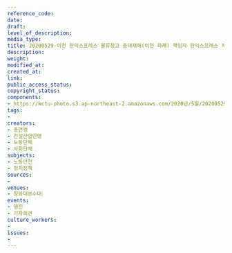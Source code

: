 ```yaml
---
reference_code: 
date: 
draft: 
level_of_description: 
media_type: 
title: 20200529-이천 한익스프레스 물류창고 중대재해(이천 화재) 책임자 한익스프레스 처벌 촉구 및 규탄 기자회견
description: 
weight: 
modified_at: 
created_at: 
link: 
public_access_status: 
copyright_status: 
components:
- https://kctu-photo.s3.ap-northeast-2.amazonaws.com/2020년/5월/20200529-이천+한익스프레스+물류창고+중대재해(이천+화재)+책임자+한익스프레스+처벌+촉구+및+규탄+기자회견/_CTU8884.jpg
tags:
- 
creators:
- 총연맹
- 건설산업연맹
- 노동단체
- 사회단체
subjects:
- 노동안전
- 정치정책
sources:
- 
venues:
- 청와대분수대
events:
- 행진
- 기자회견
culture_workers:
- 
issues:
- 
---
```


